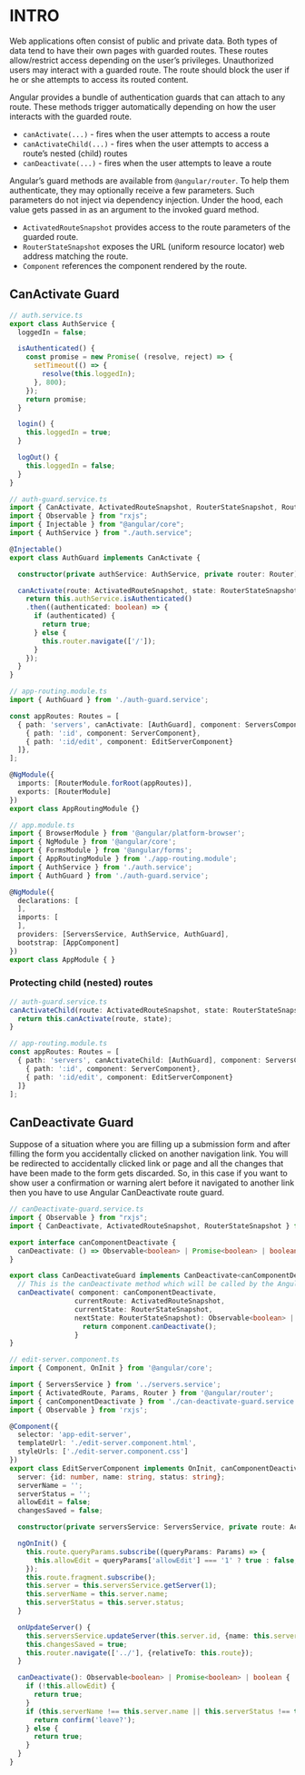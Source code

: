 # INTRO
Web applications often consist of public and private data. Both types of data tend to have their own pages with guarded routes. These routes allow/restrict access depending on the user’s privileges. Unauthorized users may interact with a guarded route. The route should block the user if he or she attempts to access its routed content.

Angular provides a bundle of authentication guards that can attach to any route. These methods trigger automatically depending on how the user interacts with the guarded route.

- `canActivate(...)` - fires when the user attempts to access a route
- `canActivateChild(...)` - fires when the user attempts to access a route’s nested (child) routes
- `canDeactivate(...)` - fires when the user attempts to leave a route

Angular’s guard methods are available from `@angular/router`. To help them authenticate, they may optionally receive a few parameters. Such parameters do not inject via dependency injection. Under the hood, each value gets passed in as an argument to the invoked guard method.

- `ActivatedRouteSnapshot` provides access to the route parameters of the guarded route.
- `RouterStateSnapshot` exposes the URL (uniform resource locator) web address matching the route.
- `Component` references the component rendered by the route.

## CanActivate Guard

```typescript
// auth.service.ts
export class AuthService {
  loggedIn = false;

  isAuthenticated() {
    const promise = new Promise( (resolve, reject) => {
      setTimeout(() => {
        resolve(this.loggedIn);
      }, 800);
    });
    return promise;
  }

  login() {
    this.loggedIn = true;
  }

  logOut() {
    this.loggedIn = false;
  }
}
```

```typescript
// auth-guard.service.ts
import { CanActivate, ActivatedRouteSnapshot, RouterStateSnapshot, Router } from "@angular/router";
import { Observable } from "rxjs";
import { Injectable } from "@angular/core";
import { AuthService } from "./auth.service";

@Injectable()
export class AuthGuard implements CanActivate {

  constructor(private authService: AuthService, private router: Router) {}

  canActivate(route: ActivatedRouteSnapshot, state: RouterStateSnapshot): Observable<boolean> | Promise<boolean> | boolean {
    return this.authService.isAuthenticated()
    .then((authenticated: boolean) => {
      if (authenticated) {
        return true;
      } else {
        this.router.navigate(['/']);
      }
    });
  }
}
```

```typescript
// app-routing.module.ts
import { AuthGuard } from './auth-guard.service';

const appRoutes: Routes = [
  { path: 'servers', canActivate: [AuthGuard], component: ServersComponent, children: [
    { path: ':id', component: ServerComponent},
    { path: ':id/edit', component: EditServerComponent}
  ]},
];

@NgModule({
  imports: [RouterModule.forRoot(appRoutes)],
  exports: [RouterModule]
})
export class AppRoutingModule {}
```

```typescript
// app.module.ts
import { BrowserModule } from '@angular/platform-browser';
import { NgModule } from '@angular/core';
import { FormsModule } from '@angular/forms';
import { AppRoutingModule } from './app-routing.module';
import { AuthService } from './auth.service';
import { AuthGuard } from './auth-guard.service';

@NgModule({
  declarations: [
  ],
  imports: [
  ],
  providers: [ServersService, AuthService, AuthGuard],
  bootstrap: [AppComponent]
})
export class AppModule { }
```

### Protecting child (nested) routes
```typescript
// auth-guard.service.ts
canActivateChild(route: ActivatedRouteSnapshot, state: RouterStateSnapshot): Observable<boolean> | Promise<boolean> | boolean {
  return this.canActivate(route, state);
}
```

```typescript
// app-routing.module.ts
const appRoutes: Routes = [
  { path: 'servers', canActivateChild: [AuthGuard], component: ServersComponent, children: [
    { path: ':id', component: ServerComponent},
    { path: ':id/edit', component: EditServerComponent}
  ]}
];
```

## CanDeactivate Guard
Suppose of a situation where you are filling up a submission form and after filling the form you accidentally clicked on another navigation link. You will be redirected to accidentally clicked link or page and all the changes that have been made to the form gets discarded. So, in this case if you want to show user a confirmation or warning alert before it navigated to another link then you have to use Angular CanDeactivate route guard.

```typescript
// canDeactivate-guard.service.ts
import { Observable } from "rxjs";
import { CanDeactivate, ActivatedRouteSnapshot, RouterStateSnapshot } from "@angular/router";

export interface canComponentDeactivate {
  canDeactivate: () => Observable<boolean> | Promise<boolean> | boolean;
}

export class CanDeactivateGuard implements CanDeactivate<canComponentDeactivate> {
  // This is the canDeactivate method which will be called by the Angular router once we try to leave a route.
  canDeactivate( component: canComponentDeactivate,
                currentRoute: ActivatedRouteSnapshot,
                currentState: RouterStateSnapshot,
                nextState: RouterStateSnapshot): Observable<boolean> | Promise<boolean> | boolean {
                  return component.canDeactivate();
                }
}
```

```typescript
// edit-server.component.ts
import { Component, OnInit } from '@angular/core';

import { ServersService } from '../servers.service';
import { ActivatedRoute, Params, Router } from '@angular/router';
import { canComponentDeactivate } from './can-deactivate-guard.service';
import { Observable } from 'rxjs';

@Component({
  selector: 'app-edit-server',
  templateUrl: './edit-server.component.html',
  styleUrls: ['./edit-server.component.css']
})
export class EditServerComponent implements OnInit, canComponentDeactivate {
  server: {id: number, name: string, status: string};
  serverName = '';
  serverStatus = '';
  allowEdit = false;
  changesSaved = false;

  constructor(private serversService: ServersService, private route: ActivatedRoute, private router: Router) { }

  ngOnInit() {
    this.route.queryParams.subscribe((queryParams: Params) => {
      this.allowEdit = queryParams['allowEdit'] === '1' ? true : false;
    });
    this.route.fragment.subscribe();
    this.server = this.serversService.getServer(1);
    this.serverName = this.server.name;
    this.serverStatus = this.server.status;
  }

  onUpdateServer() {
    this.serversService.updateServer(this.server.id, {name: this.serverName, status: this.serverStatus});
    this.changesSaved = true;
    this.router.navigate(['../'], {relativeTo: this.route});
  }

  canDeactivate(): Observable<boolean> | Promise<boolean> | boolean {
    if (!this.allowEdit) {
      return true;
    }
    if (this.serverName !== this.server.name || this.serverStatus !== this.server.status && !this.changesSaved) {
      return confirm('leave?');
    } else {
      return true;
    }
  }
}
```